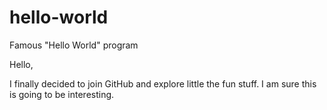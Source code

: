 # hello-world
Famous "Hello World" program

Hello,

I finally decided to join GitHub and explore little the fun stuff. I am sure this is going to be interesting.
